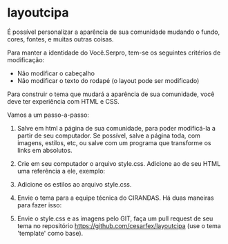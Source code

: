 # layoutcipa

É possível personalizar a aparência de sua comunidade mudando o fundo, cores, fontes, e muitas outras coisas.

Para manter a identidade do Você.Serpro, tem-se os seguintes critérios de modificação:
- Não modificar o cabeçalho
- Não modificar o texto do rodapé (o layout pode ser modificado)

Para construir o tema que mudará a aparência de sua comunidade, você deve ter experiência com HTML e CSS.

Vamos a um passo-a-passo:

1. Salve em html a página de sua comunidade, para poder modificá-la a partir de seu computador. Se possível, salve a página toda, com imagens, estilos, etc, ou salve com um programa que transforme os links em absolutos.

2. Crie em seu computador o arquivo style.css. Adicione ao <head> de seu HTML uma referência a ele, exemplo: <link href="file:///home/usuario/style.css" media="screen" rel="stylesheet" type="text/css" />

3. Adicione os estilos ao arquivo style.css.

4. Envie o tema para a equipe técnica do CIRANDAS. Há duas maneiras para fazer isso:

5. Envie o style.css e as imagens pelo GIT, faça um pull request de seu tema no repositório https://github.com/cesarfex/layoutcipa (use o tema 'template' como base).
